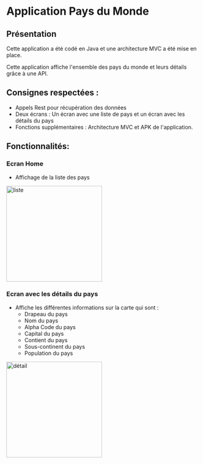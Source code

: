 # Application Pays du Monde

## Présentation

Cette application a été codé en Java et une architecture MVC a été mise en place.

Cette application affiche l'ensemble des pays du monde et leurs détails grâce à une API. 

## Consignes respectées : 

- Appels Rest pour récupération des données
- Deux écrans : Un écran avec une liste de pays et un écran avec les détails du pays
- Fonctions supplémentaires : Architecture MVC et APK de l'application.

## Fonctionnalités: 

### Ecran Home 

- Affichage de la liste des pays 

<img src="readme_img/LesPays.jpg" alt="liste" width="250" class="centered">

### Ecran avec les détails du pays

- Affiche les différentes informations sur la carte qui sont :
  - Drapeau du pays
  - Nom du pays
  - Alpha Code du pays
  - Capital du pays
  - Contient du pays
  - Sous-continent du pays
  - Population du pays

<img src="readme_img/Pays.jpg" alt="détail" width="250" class="centered">
